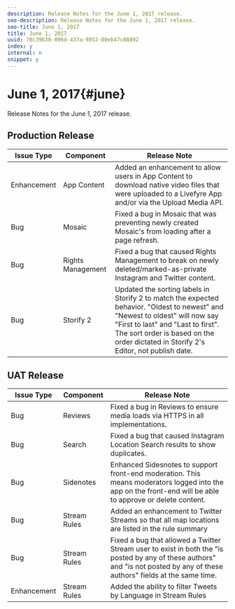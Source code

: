 ```yaml
---
description: Release Notes for the June 1, 2017 release.
seo-description: Release Notes for the June 1, 2017 release.
seo-title: June 1, 2017
title: June 1, 2017
uuid: 70c39b30-896d-437a-9852-80eb47c08892
index: y
internal: n
snippet: y
---
```


# June 1, 2017{#june}

Release Notes for the June 1, 2017 release.

## Production Release

| **Issue Type** |**Component** |**Release Note** |
|---|---|---|
|  Enhancement | App Content | Added an enhancement to allow users in App Content to download native video files that were uploaded to a Livefyre App and/or via the Upload Media API. |
|  Bug | Mosaic | Fixed a bug in Mosaic that was preventing newly created Mosaic's from loading after a page refresh.  |
|  Bug | Rights Management | Fixed a bug that caused Rights Management to break on newly deleted/marked-as-private Instagram and Twitter content. |
|  Bug | Storify 2 | Updated the sorting labels in Storify 2 to match the expected behavior. "Oldest to newest" and "Newest to oldest" will now say "First to last" and "Last to first". The sort order is based on the order dictated in Storify 2's Editor, not publish date.  |

## UAT Release

| **Issue Type** |**Component** |**Release Note** |
|---|---|---|
|  Bug | Reviews | Fixed a bug in Reviews to ensure media loads via HTTPS in all implementations. |
|  Bug | Search | Fixed a bug that caused Instagram Location Search results to show duplicates. |
|  Bug | Sidenotes | Enhanced Sidesnotes to support front-end moderation. This means moderators logged into the app on the front-end will be able to approve or delete content.  |
|  Bug | Stream Rules | Added an enhancement to Twitter Streams so that all map locations are listed in the rule summary |
|  Bug | Stream Rules | Fixed a bug that allowed a Twitter Stream user to exist in both the "is posted by any of these authors" and "is not posted by any of these authors" fields at the same time. |
|  Enhancement | Stream Rules | Added the ability to filter Tweets by Language in Stream Rules |

